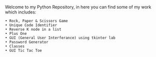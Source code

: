 Welcome to my Python Repository, in here you can find some of my work which includes:

	• Rock, Paper & Scissors Game
	• Unique Code Identifier
	• Reverse K node in a list
	• Plus One
	• GUI (General User Interferance) using tkinter lab
	• Password Generator
	• Classes
	• GUI Tic Tac Toe 
	
	
